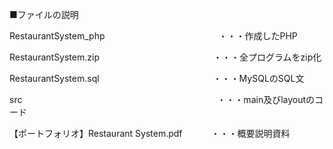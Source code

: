 ■ファイルの説明


RestaurantSystem_php　　　　　　　　　　　　　・・・作成したPHP


RestaurantSystem.zip　　　　　　　　　　　　　・・・全プログラムをzip化


RestaurantSystem.sql　　　　　　　　　　　　　・・・MySQLのSQL文


src　　　　　　　　　　　　　　　　　　　　　　 ・・・main及びlayoutのコード


【ポートフォリオ】Restaurant System.pdf　　　 ・・・概要説明資料

